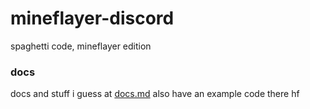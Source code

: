 # mineflayer-discord
spaghetti code, mineflayer edition

### docs
docs and stuff i guess at [docs.md](https://github.com/ARandomAssGuy/blob/main/docs.md)
also have an example code there
hf
